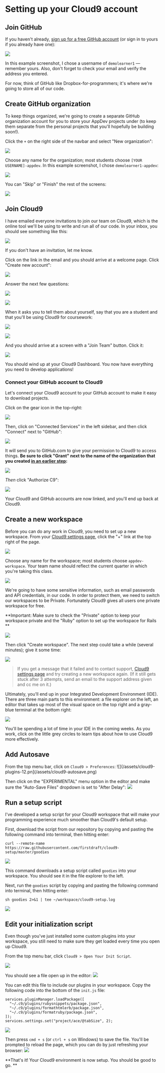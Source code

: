 # Setting up your Cloud9 account

## Join GitHub

If you haven't already, [sign up for a free GitHub account](https://github.com/join) \(or sign in to yours if you already have one\):

![](/assets/join-github.png)

In this example screenshot, I chose a username of `demolearner1` — remember yours. Also, don't forget to check your email and verify the address you entered.

For now, think of GitHub like Dropbox-for-programmers; it's where we're going to store all of our code.

## Create GitHub organization

To keep things organized, we're going to create a separate GitHub organization account for you to store your AppDev projects under \(to keep them separate from the personal projects that you'll hopefully be building soon!\).

Click the `+` on the right side of the navbar and select "New organization":

![](/assets/new-organization.png)

Choose any name for the organization; most students choose `[YOUR USERNAME]-appdev`. In this example screenshot, I chose `demolearner1-appdev`:

![](/assets/org-name.png)

You can "Skip" or "Finish" the rest of the screens:

![](/assets/finish-org.png)

## Join Cloud9

I have emailed everyone invitations to join our team on Cloud9, which is the online tool we'll be using to write and run all of our code. In your inbox, you should see something like this:

![](/assets/cloud9-invite.png)

If you don't have an invitation, let me know.

Click on the link in the email and you should arrive at a welcome page. Click "Create new account":

![](/assets/cloud9-welcome.png)

Answer the next few questions:

![](/assets/cloud9-name.png)

![](/assets/cloud9-username.png)

When it asks you to tell them about yourself, say that you are a student and that you'll be using Cloud9 for coursework:

![](/assets/cloud9-student.png)

![](/assets/cloud-captcha.png)

And you should arrive at a screen with a "Join Team" button. Click it:

![](/assets/cloud9-join-team.png)

You should wind up at your Cloud9 Dashboard. You now have everything you need to develop applications!

### Connect your GitHub account to Cloud9

Let's connect your Cloud9 account to your GitHub account to make it easy to download projects.

Click on the gear icon in the top-right:

![](/assets/cloud9-settings.png)

Then, click on "Connected Services" in the left sidebar, and then click "Connect" next to "GitHub":

![](/assets/cloud9-connected-services.png)

It will send you to GitHub.com to give your permission to Cloud9 to access things. **Be sure to click "Grant" next to the name of the organization that you created **[**in an earlier step**](#create-github-organization)**:**

![](/assets/cloud9-github-oauth-1.png)

_Then_ click "Authorize C9":

![](/assets/cloud9-github-oauth-2.png)

Your Cloud9 and GitHub accounts are now linked, and you'll end up back at Cloud9.

## Create a new workspace

Before you can do any work in Cloud9, you need to set up a new workspace. From your [Cloud9 settings page](https://c9.io/account/settings), click the "+" link at the top right of the page. 

![](/assets/cloud9-new-workspace.png)


Choose any name for the workspace; most students choose `appdev-workspace`. Your team name should reflect the current quarter in which you're taking this class. 

![](/assets/cloud9-new-workspace-2.png)

We're going to have some sensitive information, such as email passwords and API credentials, in our code. In order to protect them, we need to switch our workspaces to be Private. Fortunately Cloud9 gives all users one private workspace for free.

**Important: Make sure to check the "Private" option to keep your workspace private and the "Ruby" option to set up the workspace for Rails **

![](/assets/cloud9-new-workspace-3.png)

Then click "Create workspace". The next step could take a while \(several minutes\); give it some time:

![](/assets/cloud9-cloning-workspace.png)

> If you get a message that it failed and to contact support, [Cloud9 settings page](https://c9.io/account/settings) and try creating a new workspace again. \(If it still gets stuck after 3 attempts, send an email to the support address given and cc me on it.\)

Ultimately, you'll end up in your Integrated Development Environment \(IDE\). There are three main parts to this environment: a file explorer on the left, an editor that takes up most of the visual space on the top right and a gray-blue terminal at the bottom right:

![](/assets/cloud9-workspace-up.png)


You'll be spending a lot of time in your IDE in the coming weeks. As you work, click on the little grey circles to learn tips about how to use Cloud9 more effectively.

## Add Autosave

From the top menu bar, click on `Cloud9 > Preferences`: 
![](/assets/cloud9-plugins-12.pn](/assets/cloud9-autosave.png)

Then click on the "EXPERIMENTAL" menu option in the editor and make sure the "Auto-Save Files" dropdown is set to "After Delay":
![](/assets/cloud9-autosave-2.png)

## Run a setup script

I've developed a setup script for your Cloud9 workspace that will make your programming experience much smoother than Cloud9's default setup. 

First, download the script from our repository by copying and pasting the following command into terminal, then hitting enter:

```
curl --remote-name https://raw.githubusercontent.com/firstdraft/cloud9-setup/master/goodies
```
![](/assets/cloud9-setup-script.png)

This command downloads a setup script called `goodies` into your workspace. You should see it in the file explorer to the left. 

Next, run the `goodies` script by copying and pasting the following command into terminal, then hitting enter: 

```
sh goodies 2>&1 | tee ~/workspace/cloud9-setup.log
```

![](/assets/cloud9-setup-script-2.png)

## Edit your initialization script

Even though you've just installed some custom plugins into your workspace, you still need to make sure they get loaded every time you open up Cloud9.

From the top menu bar, click `Cloud9 > Open Your Init Script`. 

![](/assets/cloud9-plugins-8.png)

You should see a file open up in the editor:
![](/assets/cloud9-plugins-9.png)

You can edit this file to include our plugins in your workspace. Copy the following code into the bottom of the `init.js` file: 

```
services.pluginManager.loadPackage([
  "~/.c9/plugins/rubysnippets/package.json",
  "~/.c9/plugins/formathtmlerb/package.json",
  "~/.c9/plugins/formatruby/package.json",
]);
services.settings.set("project/ace/@tabSize", 2);
```
![](/assets/cloud9-plugins-10.png)

Then press `cmd + s` (or `ctrl + s` on Windows) to save the file. You'll be prompted to reload the page, which you can do by just refreshing your browser: 
![](/assets/cloud9-plugins-11.png)

**That's it! Your Cloud9 environment is now setup. You should be good to go. **
